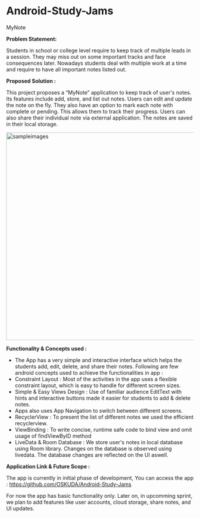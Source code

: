 # Android-Study-Jams

MyNote

<b> Problem Statement: </b>

Students in school or college level require to keep track of multiple leads in a session. They may miss out on some important tracks and face consequences later. Nowadays students deal with multiple work at a time and require to have all important notes listed out.

<b> Proposed Solution : </b>

This project proposes a “MyNote” application to keep track of user's notes. Its features include add, store, and list out notes. Users can edit and update the note on the fly. They also have an option to mark each note with complete or pending. This allows them to track their progress. Users can also share their individual note via external application. The notes are saved in their local storage.

<img width="559" alt="sampleimages" src="https://user-images.githubusercontent.com/41532513/148671469-74b13b3e-4c93-4ff5-8928-30da1fb62abc.png">
    	  	
<b> Functionality & Concepts used : </b>

- The App has a very simple and interactive interface which helps the students add, edit, delete, and share their notes. Following are few android concepts used to achieve the functionalities in app : 
- Constraint Layout : Most of the activities in the app uses a flexible constraint layout, which is easy to handle for different screen sizes.
- Simple & Easy Views Design : Use of familiar audience EditText with hints and interactive buttons made it easier for students to add & delete notes.
- Apps also uses App Navigation to switch between different screens.
- RecyclerView : To present the list of different notes we used the efficient recyclerview.
- ViewBinding : To write concise, runtime safe code to bind view and omit usage of findViewByID method
- LiveData & Room Database : We store user's notes in local database using Room library. Changes on the database is observed using livedata. The database changes are reflected on the UI aswell. 

<b> Application Link & Future Scope : </b>

The app is currently in initial phase of development, You can access the app : https://github.com/OSKUDA/Android-Study-Jams

For now the app has basic functionality only. Later on, in upcomming sprint, we plan to add features like user accounts, cloud storage, share notes, and UI updates.

